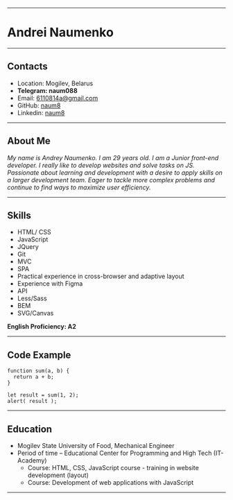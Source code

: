 ****
# Andrei Naumenko 
****
## Contacts 
* Location: Mogilev, Belarus
* **Telegram: naum088**
* Email: 6110814a@gmail.com
* GitHub: [naum8](https://github.com/naum8)
* Linkedin: [naum8](https://www.linkedin.com/in/andrei-naumenko-63766921b/)
****
## About Me
_My name is Andrey Naumenko. I am 29 years old. I am a Junior front-end developer. I really like to develop websites and solve tasks on JS. Passionate about learning and development with a desire to apply skills on a larger development team. Eager to tackle more complex problems and continue to find ways to maximize user efficiency._
****
## Skills
* HTML/ CSS
* JavaScript 
* JQuery
* Git
* MVC
* SPA
* Practical experience in cross-browser and adaptive layout
* Experience with Figma
* API
* Less/Sass
* BEM
* SVG/Canvas

**English Proficiency: A2**
****

## Code Example
```
function sum(a, b) {
  return a + b;
}

let result = sum(1, 2);
alert( result );
```
****
## Education
* Mogilev State University of Food, Mechanical Engineer
* Period of time – Educational Center for Programming and High Tech
(IT-Academy)
   + Course: HTML, CSS, JavaScript course - training in website development (layout)
   + Course: Development of web applications with JavaScript
****
